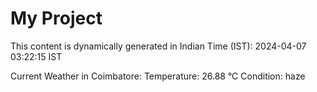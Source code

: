 # My Project

This content is dynamically generated in Indian Time (IST): 2024-04-07 03:22:15 IST


Current Weather in Coimbatore:
Temperature: 26.88 °C
Condition: haze
